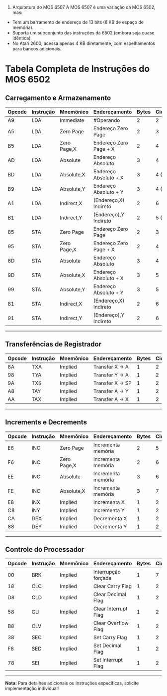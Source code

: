 1. Arquitetura do MOS 6507
A MOS 6507 é uma variação da MOS 6502, mas:

* Tem um barramento de endereço de 13 bits (8 KB de espaço de memória).
* Suporta um subconjunto das instruções da 6502 (embora seja quase idêntica).
* No Atari 2600, acessa apenas 4 KB diretamente, com espelhamentos para bancos adicionais.



# Tabela Completa de Instruções do MOS 6502

## **Carregamento e Armazenamento**
| Opcode | Instrução | Mnemônico   | Endereçamento          | Bytes | Ciclos |
|--------|-----------|-------------|-------------------------|-------|--------|
| A9     | LDA       | Immediate   | #Operando               | 2     | 2      |
| A5     | LDA       | Zero Page   | Endereço Zero Page      | 2     | 3      |
| B5     | LDA       | Zero Page,X | Endereço Zero Page + X  | 2     | 4      |
| AD     | LDA       | Absolute    | Endereço Absoluto       | 3     | 4      |
| BD     | LDA       | Absolute,X  | Endereço Absoluto + X   | 3     | 4 (+1) |
| B9     | LDA       | Absolute,Y  | Endereço Absoluto + Y   | 3     | 4 (+1) |
| A1     | LDA       | Indirect,X  | (Endereço,X) Indireto   | 2     | 6      |
| B1     | LDA       | Indirect,Y  | (Endereço),Y Indireto   | 2     | 5 (+1) |
| 85     | STA       | Zero Page   | Endereço Zero Page      | 2     | 3      |
| 95     | STA       | Zero Page,X | Endereço Zero Page + X  | 2     | 4      |
| 8D     | STA       | Absolute    | Endereço Absoluto       | 3     | 4      |
| 9D     | STA       | Absolute,X  | Endereço Absoluto + X   | 3     | 5      |
| 99     | STA       | Absolute,Y  | Endereço Absoluto + Y   | 3     | 5      |
| 81     | STA       | Indirect,X  | (Endereço,X) Indireto   | 2     | 6      |
| 91     | STA       | Indirect,Y  | (Endereço),Y Indireto   | 2     | 6      |

---

## **Transferências de Registrador**
| Opcode | Instrução | Mnemônico | Endereçamento         | Bytes | Ciclos |
|--------|-----------|-----------|------------------------|-------|--------|
| 8A     | TXA       | Implied   | Transfer X → A         | 1     | 2      |
| 98     | TYA       | Implied   | Transfer Y → A         | 1     | 2      |
| 9A     | TXS       | Implied   | Transfer X → SP        | 1     | 2      |
| A8     | TAY       | Implied   | Transfer A → Y         | 1     | 2      |
| AA     | TAX       | Implied   | Transfer A → X         | 1     | 2      |

---

## **Increments e Decrements**
| Opcode | Instrução | Mnemônico | Endereçamento         | Bytes | Ciclos |
|--------|-----------|-----------|------------------------|-------|--------|
| E6     | INC       | Zero Page | Incrementa memória     | 2     | 5      |
| F6     | INC       | Zero Page,X | Incrementa memória   | 2     | 6      |
| EE     | INC       | Absolute  | Incrementa memória     | 3     | 6      |
| FE     | INC       | Absolute,X | Incrementa memória    | 3     | 7      |
| E8     | INX       | Implied   | Incrementa X           | 1     | 2      |
| C8     | INY       | Implied   | Incrementa Y           | 1     | 2      |
| CA     | DEX       | Implied   | Decrementa X           | 1     | 2      |
| 88     | DEY       | Implied   | Decrementa Y           | 1     | 2      |

---

## **Controle do Processador**
| Opcode | Instrução | Mnemônico | Endereçamento         | Bytes | Ciclos |
|--------|-----------|-----------|------------------------|-------|--------|
| 00     | BRK       | Implied   | Interrupção forçada     | 1     | 7      |
| 18     | CLC       | Implied   | Clear Carry Flag       | 1     | 2      |
| D8     | CLD       | Implied   | Clear Decimal Flag     | 1     | 2      |
| 58     | CLI       | Implied   | Clear Interrupt Flag   | 1     | 2      |
| B8     | CLV       | Implied   | Clear Overflow Flag    | 1     | 2      |
| 38     | SEC       | Implied   | Set Carry Flag         | 1     | 2      |
| F8     | SED       | Implied   | Set Decimal Flag       | 1     | 2      |
| 78     | SEI       | Implied   | Set Interrupt Flag     | 1     | 2      |

---

**Nota:** Para detalhes adicionais ou instruções específicas, solicite implementação individual!

